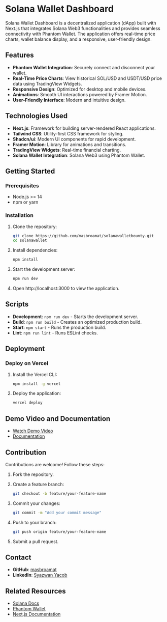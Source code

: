 # Solana Wallet Dashboard

Solana Wallet Dashboard is a decentralized application (dApp) built with Next.js that integrates Solana Web3 functionalities and provides seamless connectivity with Phantom Wallet. The application offers real-time price charts, wallet balance display, and a responsive, user-friendly design.

## Features

- **Phantom Wallet Integration**: Securely connect and disconnect your wallet.
- **Real-Time Price Charts**: View historical SOL/USD and USDT/USD price data using TradingView Widgets.
- **Responsive Design**: Optimized for desktop and mobile devices.
- **Animations**: Smooth UI interactions powered by Framer Motion.
- **User-Friendly Interface**: Modern and intuitive design.

## Technologies Used

- **Next.js**: Framework for building server-rendered React applications.
- **Tailwind CSS**: Utility-first CSS framework for styling.
- **Shadcn/ui**: Modern UI components for rapid development.
- **Framer Motion**: Library for animations and transitions.
- **TradingView Widgets**: Real-time financial charting.
- **Solana Wallet Integration**: Solana Web3 using Phantom Wallet.

## Getting Started

### Prerequisites

- Node.js >= 14
- npm or yarn

### Installation

1. Clone the repository:
   ```bash
   git clone https://github.com/masbroamat/solanawalletbounty.git
   cd solanawallet
   ```

2. Install dependencies:
   ```bash
   npm install
   ```

3. Start the development server:
   ```bash
   npm run dev
   ```

4. Open http://localhost:3000 to view the application.

## Scripts

* **Development**: `npm run dev` - Starts the development server.
* **Build**: `npm run build` - Creates an optimized production build.
* **Start**: `npm start` - Runs the production build.
* **Lint**: `npm run lint` - Runs ESLint checks.

## Deployment

### Deploy on Vercel

1. Install the Vercel CLI:
   ```bash
   npm install -g vercel
   ```

2. Deploy the application:
   ```bash
   vercel deploy
   ```

## Demo Video and Documentation

- [Watch Demo Video](https://youtube.com/your-video-link)
- [Documentation](https://docs.google.com/document/d/1nWMpmbAOZThqJWHMxAmzslKoa-JRIhXkJ9mDSDTGS60/edit?usp=sharing)

## Contribution

Contributions are welcome! Follow these steps:

1. Fork the repository.
2. Create a feature branch:
   ```bash
   git checkout -b feature/your-feature-name
   ```

3. Commit your changes:
   ```bash
   git commit -m "Add your commit message"
   ```

4. Push to your branch:
   ```bash
   git push origin feature/your-feature-name
   ```

5. Submit a pull request.

## Contact

* **GitHub**: [masbroamat](https://github.com/masbroamat)
* **LinkedIn**: [Syazwan Yacob](https://linkedin.com/in/syazwan-yacob)

## Related Resources
- [Solana Docs][solana]
- [Phantom Wallet][phantom]
- [Next.js Documentation][nextjs]

[solana]: https://docs.solana.com
[phantom]: https://phantom.app
[nextjs]: https://nextjs.org/docs